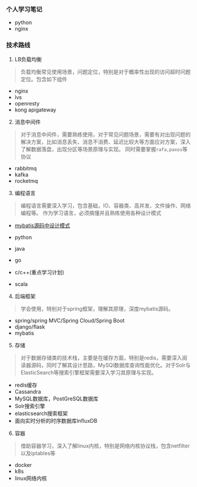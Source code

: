 ### 个人学习笔记
- python
- nginx

### 技术路线
1. LB负载均衡
> 负载均衡常见使用场景，问题定位，特别是对于概率性出现的访问超时问题定位。包含如下组件
- nginx
- lvs
- openresty
- kong apigateway
2. 消息中间件
> 对于消息中间件，需要熟练使用，对于常见问题场景，需要有对出现问题的解决方案，比如消息丢失、消息不消费、延迟比较大等方面应对方案，深入了解数据落盘，出现分区等场景原理与实现。
同时需要掌握```rafa,paxos```等协议
- rabbitmq
- kafka
- rocketmq
3. 编程语言
> 编程语言需要深入学习，包含基础，IO、容器类、高并发、文件操作、网络编程等。 作为学习语言，必须搞懂并且熟练使用各种设计模式
  - [mybatis源码中设计模式](http://www.crazyant.net/2022.html)

- python
- java
- go
- c/c++(重点学习计划)
- scala

4. 后端框架
> 学会使用，特别对于spring框架，理解其原理，深度mybatis源码。

- spring/spring MVC/Spring Cloud/Spring Boot
- django/flask
- mybatis

5. 存储
> 对于数据存储类的技术栈，主要是在缓存方面，特别是redis，需要深入阅读器源码，同时了解其设计思路，MySQl数据库查询性能优化。对于Solr与ElasticSearch等搜索引擎框架需要深入学习其原理与实现。
- redis缓存
- Cassandra
- MySQL数据库，PostGreSQL数据库
- Solr搜索引擎
- elasticsearch搜索框架
- 面向实时分析的时序数据库InfluxDB

6. 容器
> 借助容器学习，深入了解linux内核，特别是网络内核协议栈，包含netfilter以及iptables等
- docker
- k8s
- linux网络内核